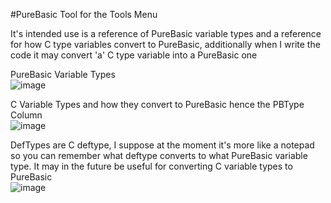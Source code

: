 #PureBasic Tool for the Tools Menu

It's intended use is a reference of PureBasic variable types and a reference for how C type variables convert to PureBasic, additionally when I write the code it may convert 'a' C type variable into a PureBasic one

PureBasic Variable Types<br>
![image](https://github.com/melony-cmd/PB-CTypeTable/assets/66537589/3eb47af6-1ff8-4ab3-bd3c-bc20df1347c9)

C Variable Types and how they convert to PureBasic hence the PBType Column<br>
![image](https://github.com/melony-cmd/PB-CTypeTable/assets/66537589/eb09de56-9f07-4021-a3f8-632d0ef68fa4)

DefTypes are C deftype, I suppose at the moment it's more like a notepad so you can remember what deftype converts to what PureBasic variable type.
It may in the future be useful for converting C variable types to PureBasic<br>
![image](https://github.com/melony-cmd/PB-CTypeTable/assets/66537589/a2f53d93-f376-4431-a5f7-1b071ae4ae86)


